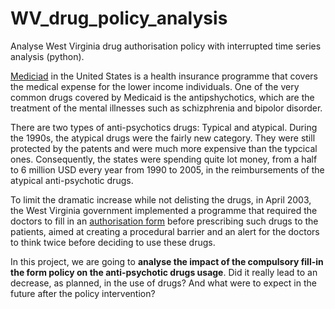 # WV_drug_policy_analysis
Analyse West Virginia drug authorisation policy with interrupted time series analysis (python).

[Mediciad](https://www.medicaid.gov/medicaid/index.html) in the United States is a health insurance programme that covers the medical expense for the lower income individuals. One of the very common drugs covered by Medicaid is the antipshychotics, which are the treatment of the mental illnesses such as schizphrenia and bipolor disorder.

There are two types of anti-psychotics drugs: Typical and atypical. During the 1990s, the atypical drugs were the fairly new category. They were still protected by the patents and were much more expensive than the typcical ones. Consequently, the states were spending quite lot money, from a half to 6 million USD every year from 1990 to 2005, in the reimbursements of the atypical anti-psychotic drugs.

To limit the dramatic increase while not delisting the drugs, in April 2003, the West Virginia government implemented a programme that required the doctors to fill in an [authorisation form](https://dhhr.wv.gov/bms/BMS%20Pharmacy/Documents/Prior%20Authorizations%20Forms/General%20PA%20Form/generalDrugPaForm.pdf) before prescribing such drugs to the patients, aimed at creating a procedural barrier and an alert for the doctors to think twice before deciding to use these drugs.

In this project, we are going to **analyse the impact of the compulsory fill-in the form policy on the anti-psychotic drugs usage**. Did it really lead to an decrease, as planned, in the use of drugs? And what were to expect in the future after the policy intervention?
